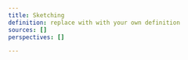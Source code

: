 ```yaml
---
title: Sketching
definition: replace with with your own definition
sources: []
perspectives: []

---
```

